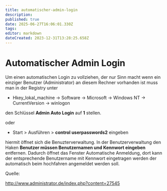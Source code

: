 ```yaml
---
title: automatischer-admin-login
description: 
published: true
date: 2025-06-27T16:06:01.330Z
tags: 
editor: markdown
dateCreated: 2023-12-31T13:28:25.658Z
---
```


# Automatischer Admin Login

Um einen automatischen Login zu vollziehen, der nur Sinn macht wenn ein einziger Benutzer (Administrator) an diesem Rechner vorhanden ist muss man in der Registry unter

- Hkey\_lokal\_machine -> Software -> Microsoft -> Windows NT -> CurrentVersion -> winlogon

den Schlüssel **Admin Auto Login** auf **1** stellen.

oder

- Start > Ausführen > **control userpasswords2** eingeben

hiermit öffnet sich die Benuzterverwaltung. In der Benutzerverwaltung den Haken **Benutzer müssen Benutzernamen und Kennwort eingeben** entfernen. Dadurch öffnet das Fenster Automatische Anmeldung, dort kann der entsprechende Benutzername mit Kennwort eingetragen werden der automatisch beim hochfahren angemeldet werden soll.

Quelle:

http://www.administrator.de/index.php?content=27545